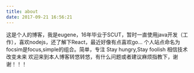 ```yaml
---
title: about
date: 2017-09-21 16:56:21
---
```

 这是个人的博客，我是eugene，16年毕业于SCUT，暂时一直使用java开发（工作），喜欢nodejs，还了解下React，最近好像有点喜欢go...
 个人站点命名为focsim是focus,simple的组合。简单，专注
 Stay hungry,Stay foolish 相信技术改变未来
 欢迎来到本人博客转悠转悠，有什么问题或者建议麻烦指教下，谢谢！！！
